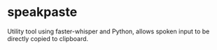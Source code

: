 # speakpaste
Utility tool using faster-whisper and Python, allows spoken input to be directly copied to clipboard.
